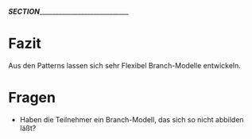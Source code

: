 ___SECTION_______________________________

Fazit
=====

Aus den Patterns lassen sich sehr Flexibel Branch-Modelle entwickeln.


Fragen
======

 * Haben die Teilnehmer ein Branch-Modell, das sich so nicht abbilden läßt?
